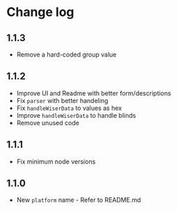 # Change log

## 1.1.3

- Remove a hard-coded group value

## 1.1.2

- Improve UI and Readme with better form/descriptions
- Fix `parser` with better handeling
- Fix `handleWiserData` to values as hex
- Improve `handleWiserData` to handle blinds
- Remove unused code

## 1.1.1

- Fix minimum node versions

## 1.1.0

- New `platform` name - Refer to README.md
